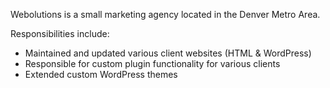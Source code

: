 Webolutions is a small marketing agency located in the Denver Metro Area.

Responsibilities include:
* Maintained and updated various client websites (HTML & WordPress)
* Responsible for custom plugin functionality for various clients
* Extended custom WordPress themes
